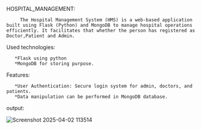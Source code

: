 HOSPITAL_MANAGEMENT:

         The Hospital Management System (HMS) is a web-based application built using Flask (Python) and MongoDB to manage hospital operations efficiently. It facilitates that whether the person has registered as Doctor,Patient and Admin.
         
Used technologies:

       *Flask using python
       *MongoDB for storing purpose.
       
Features:

       *User Authentication: Secure login system for admin, doctors, and patients.
       *Data manipulation can be performed in MongoDB database.
       
output:


![Screenshot 2025-04-02 113514](https://github.com/user-attachments/assets/fbbe4e39-d070-46dc-b5d3-d6bba4f78a22)


